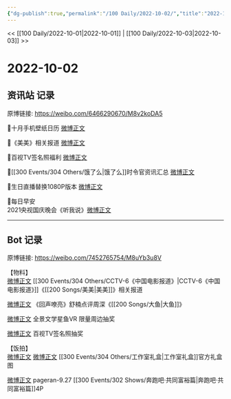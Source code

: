 ```yaml
---
{"dg-publish":true,"permalink":"/100 Daily/2022-10-02/","title":"2022-10-02","created":"2022-11-13T02:48:47.000+08:00","updated":"2023-01-09T17:24:38.614+08:00"}
---
```



<< [[100 Daily/2022-10-01\|2022-10-01]] | [[100 Daily/2022-10-03\|2022-10-03]] >>

# 2022-10-02

## 资讯站 记录

原博链接: https://weibo.com/6466290670/M8v2koDA5

🌟十月手机壁纸日历 [微博正文](https://m.weibo.cn/6466290670/4820135007486376)

🌟《美美》相关报道 [微博正文](https://m.weibo.cn/6466290670/4820095097904060)

🌟百视TV签名照福利 [微博正文](https://m.weibo.cn/6466290670/4820129592643595)

🌟[[300 Events/304 Others/饿了么\|饿了么]]时令官资讯汇总 [微博正文](https://m.weibo.cn/6466290670/4820250706837699)

🌟生日直播替换1080P版本 [微博正文](https://m.weibo.cn/6466290670/4820219565181590)

🌟每日早安  
2021央视国庆晚会《听我说》[微博正文](https://m.weibo.cn/6466290670/4820047849327365)

---
## Bot 记录

原博链接: https://weibo.com/7452765754/M8uYb3u8V

【物料】  
[微博正文](http://weibo.com/6466290670/M8qLrxacQ) [[300 Events/304 Others/CCTV-6《中国电影报道》\|CCTV-6《中国电影报道》]]《[[200 Songs/美美\|美美]]》相关报道

[微博正文](https://weibo.com/2249338197/M8r9Wpag4) 《回声嘹亮》舒楠点评周深《[[200 Songs/大鱼\|大鱼]]》

[微博正文](http://weibo.com/7738477510/M80iTCPNP) 全景文学星鱼VR 限量周边抽奖

[微博正文](http://weibo.com/7516842376/M8r0q3XcU) 百视TV签名照抽奖

【饭拍】  
[微博正文](http://weibo.com/2557859860/M8izekZDN) [微博正文](http://weibo.com/2662348101/M8spvuTwt) [[300 Events/304 Others/工作室礼盒\|工作室礼盒]]官方礼盒图

[微博正文](http://weibo.com/7633014126/M8uNb2Eae) pageran-9.27 [[300 Events/302 Shows/奔跑吧·共同富裕篇\|奔跑吧·共同富裕篇]]4P
